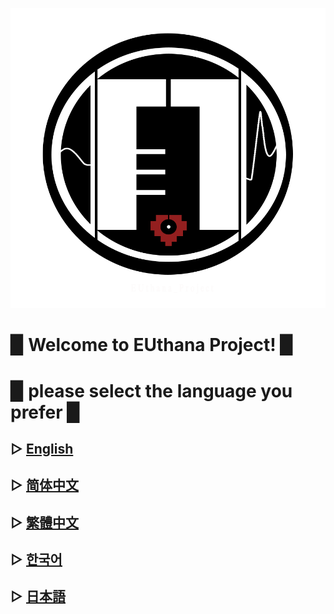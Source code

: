 ![](image/EU2.png)



# ▉ Welcome to EUthana Project! ▉  

# ▉ please select the language you prefer ▉  


## ▷ [English](https://bowlroll.net/file/198273)
## ▷ [简体中文](https://bowlroll.net/file/198273)
## ▷ [繁體中文](https://bowlroll.net/file/198273)
## ▷ [한국어](https://bowlroll.net/file/198273)
## ▷ [日本語](https://bowlroll.net/file/198273)
